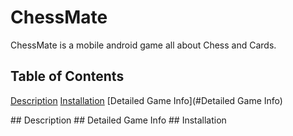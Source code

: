 # ChessMate
ChessMate is a mobile android game all about Chess and Cards.

## Table of Contents
[Description](#Description)
[Installation](#Installation)
[Detailed Game Info](#Detailed Game Info)

<a name="Description"/>
## Description



<a name="Detailed Game Info"/>
## Detailed Game Info




<a name="Installation"/>
## Installation
